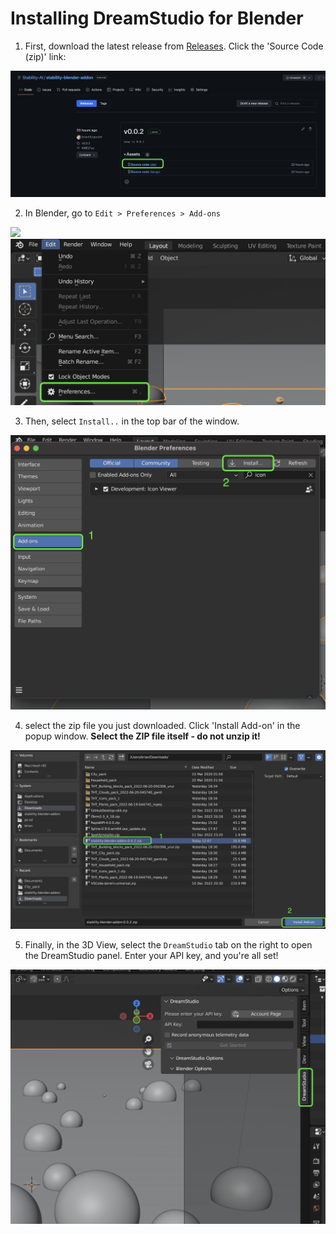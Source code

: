 # Installing DreamStudio for Blender

1. First, download the latest release from [Releases](https://github.com/Stability-AI/stability-blender-addon/releases/). Click the 'Source Code (zip)' link:


![](/content/install_release.png)

2. In Blender, go to `Edit > Preferences > Add-ons`

![](/content/header_bar.png)
![](/content/select_preferences.png)

3. Then, select `Install..` in the top bar of the window.

![](/content/select_addon_prefs.png)

4. select the zip file you just downloaded. Click 'Install Add-on' in the popup window. **Select the ZIP file itself - do not unzip it!**

![](/content/install_addon.png)

5. Finally, in the 3D View, select the `DreamStudio` tab on the right to open the DreamStudio panel. Enter your API key, and you're all set!

![](/content/select_dreamstudio.png)